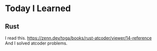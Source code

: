 # Today I Learned

## Rust

I read this. https://zenn.dev/toga/books/rust-atcoder/viewer/14-reference<br>
And I solved atcoder problems.